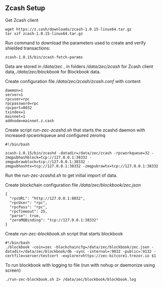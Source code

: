 ## Zcash Setup
Get Zcash client
```
wget https://z.cash/downloads/zcash-1.0.15-linux64.tar.gz
tar xzf zcash-1.0.15-linux64.tar.gz
```

Run command to download the parameters used to create and verify shielded transactions:
```
zcash-1.0.15/bin/zcash-fetch-params
```

Data are stored in */data/zec* , in folders */data/zec/zcash* for Zcash client data, */data/zec/blockbook* for Blockbook data.

Create configuration file */data/zec/zcash/zcash.conf* with content
```
daemon=1
server=1
rpcuser=rpc
rpcpassword=rpc
rpcport=8032
txindex=1
mainnet=1
addnode=mainnet.z.cash
```

Create script *run-zec-zcashd.sh* that starts the zcashd daemon with increased rpcworkqueue and configured zeromq
```
#!/bin/bash

zcash-1.0.15/bin/zcashd -datadir=/data/zec/zcash -rpcworkqueue=32 -zmqpubhashblock=tcp://127.0.0.1:38332 -zmqpubrawblock=tcp://127.0.0.1:38332 -zmqpubhashtx=tcp://127.0.0.1:38332 -zmqpubrawtx=tcp://127.0.0.1:38332
```

Run the *run-zec-zcashd.sh* to get initial import of data.

Create blockchain configuration file */data/zec/blockbook/zec.json*
```
{
  "rpcURL": "http://127.0.0.1:8032",
  "rpcUser": "rpc",
  "rpcPass": "rpc",
  "rpcTimeout": 25,
  "parse": true,
  "zeroMQBinding": "tcp://127.0.0.1:38332"
}
```

Create *run-zec-blockbook.sh* script that starts blockbook
```
#!/bin/bash
./blockbook -coin=zec -blockchaincfg=/data/zec/blockbook/zec.json -datadir=/data/zec/blockbook/db -sync -internal=:9032 -public=:9132 -certfile=server/testcert -explorer=https://zec-bitcore1.trezor.io $1
```

To run blockbook with logging to file (run with nohup or daemonize using screen)
```
./run-zec-blockbook.sh 2> /data/zec/blockbook/blockbook.log
```
